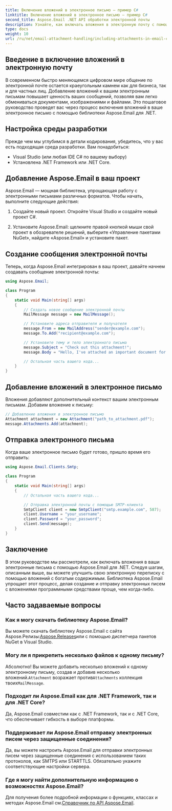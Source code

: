 ```yaml
---
title: Включение вложений в электронное письмо — пример C#
linktitle: Включение вложений в электронное письмо — пример C#
second_title: Aspose.Email .NET API обработки электронной почты
description: Узнайте, как включать вложения в электронную почту с помощью Aspose.Email для .NET. Пошаговое руководство с примером кода C#.
type: docs
weight: 10
url: /ru/net/email-attachment-handling/including-attachments-in-email-csharp-example/
---
```


## Введение в включение вложений в электронную почту

В современном быстро меняющемся цифровом мире общение по электронной почте остается краеугольным камнем как для бизнеса, так и для частных лиц. Добавление вложений к вашим электронным письмам повышает ценность ваших сообщений, позволяя вам легко обмениваться документами, изображениями и файлами. Это пошаговое руководство проведет вас через процесс включения вложений в ваше электронное письмо с помощью библиотеки Aspose.Email для .NET.

## Настройка среды разработки

Прежде чем мы углубимся в детали кодирования, убедитесь, что у вас есть подходящая среда разработки. Вам понадобиться:

- Visual Studio (или любая IDE C# по вашему выбору)
- Установлена .NET Framework или .NET Core.

## Добавление Aspose.Email в ваш проект

Aspose.Email — мощная библиотека, упрощающая работу с электронными письмами различных форматов. Чтобы начать, выполните следующие действия:

1. Создайте новый проект. Откройте Visual Studio и создайте новый проект C#.

2. Установите Aspose.Email: щелкните правой кнопкой мыши свой проект в обозревателе решений, выберите «Управление пакетами NuGet», найдите «Aspose.Email» и установите пакет.

## Создание сообщения электронной почты

Теперь, когда Aspose.Email интегрирован в ваш проект, давайте начнем создавать сообщение электронной почты:

```csharp
using Aspose.Email;

class Program
{
    static void Main(string[] args)
    {
        // Создать новое сообщение электронной почты
        MailMessage message = new MailMessage();

        // Установите адреса отправителя и получателя
        message.From = new MailAddress("sender@example.com");
        message.To.Add("recipient@example.com");

        // Установите тему и тело электронного письма
        message.Subject = "Check out this attachment!";
        message.Body = "Hello, I've attached an important document for you.";

        // Остальная часть вашего кода...
    }
}
```

## Добавление вложений в электронное письмо

Вложения добавляют дополнительный контекст вашим электронным письмам. Добавим вложение к письму:

```csharp
// Добавление вложения в электронное письмо
Attachment attachment = new Attachment("path_to_attachment.pdf");
message.Attachments.Add(attachment);
```

## Отправка электронного письма

Когда ваше электронное письмо будет готово, пришло время его отправить:

```csharp
using Aspose.Email.Clients.Smtp;

class Program
{
    static void Main(string[] args)
    {
        // Остальная часть вашего кода...

        // Отправка электронной почты с помощью SMTP-клиента
        SmtpClient client = new SmtpClient("smtp.example.com", 587);
        client.Username = "your_username";
        client.Password = "your_password";
        client.Send(message);
    }
}
```

## Заключение

В этом руководстве мы рассмотрели, как включать вложения в ваши электронные письма с помощью Aspose.Email для .NET. Следуя шагам, описанным выше, вы можете улучшить свою электронную переписку с помощью вложений с богатым содержимым. Библиотека Aspose.Email упрощает этот процесс, делая создание и отправку электронных писем с вложениями программными средствами проще, чем когда-либо.

## Часто задаваемые вопросы

### Как я могу скачать библиотеку Aspose.Email?

 Вы можете скачать библиотеку Aspose.Email с сайта Aspose.Релизы:[Aspose.Releases](https://releases.aspose.com/email/net/)или с помощью диспетчера пакетов NuGet в Visual Studio.

### Могу ли я прикрепить несколько файлов к одному письму?

 Абсолютно! Вы можете добавить несколько вложений к одному электронному письму, создав и добавив несколько вложений.`Attachment` возражает против`Attachments` коллекция твоих`MailMessage`.

### Подходит ли Aspose.Email как для .NET Framework, так и для .NET Core?

Да, Aspose.Email совместим как с .NET Framework, так и с .NET Core, что обеспечивает гибкость в выборе платформы.

### Поддерживает ли Aspose.Email отправку электронных писем через защищенные соединения?

Да, вы можете настроить Aspose.Email для отправки электронных писем через защищенные соединения с использованием таких протоколов, как SMTPS или STARTTLS. Обязательно укажите соответствующие настройки сервера.

### Где я могу найти дополнительную информацию о возможностях Aspose.Email?

 Для получения более подробной информации о функциях, классах и методах Aspose.Email см.[Справочник по API Aspose.Email](https://reference.aspose.com/email/net/).